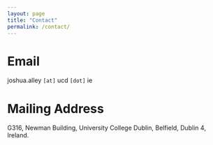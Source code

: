 ```yaml
---
layout: page
title: "Contact"
permalink: /contact/ 
---
```


# Email
joshua.alley `[at]` ucd `[dot]` ie

# Mailing Address

G316, Newman Building, University College Dublin, Belfield, Dublin 4, Ireland.
